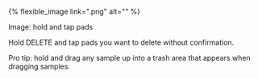 ---
---

{% flexible_image link=".png" alt="" %}

Image: hold and tap pads

Hold DELETE and tap pads you want to delete without confirmation.

Pro tip: hold and drag any sample up into a trash area that appears when dragging samples.

